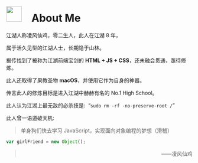 
# <img style="height: 1.5em" src="https://blog.chickger.pw/content/uploadfile/201601/thum-0d5b1452905864.jpg"></img> &nbsp; &nbsp;About Me

江湖人称凌风仙鸡，零二生人，此人在江湖 8 年，

属于活久见型的江湖人士，长期隐于山林。

据传找到了被称为江湖前端宝剑的 **HTML + JS + CSS**，还未融会贯通，亟待修炼。

此人还取得了果教圣物 **macOS**，并使用它作为自身的神器。

传言此人的修炼目标是进入江湖中赫赫有名的 No.1 High School。

此人认为江湖上最无敌的必杀技是:&nbsp;&nbsp;“` sudo rm -rf -no-preserve-root / `”

此人曾一语道破天机:
> 单身狗们快去学习 JavaScript，实现面向对象编程的梦想（滑稽）
```javascript
var girlFriend = new Object();
```
> <p style="text-align: right">——凌风仙鸡</p>
